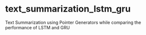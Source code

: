 # text_summarization_lstm_gru
Text Summarization using Pointer Generators while comparing the performance of LSTM and GRU
